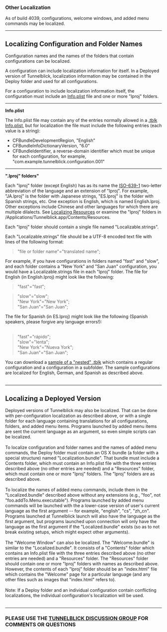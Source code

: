 ### Other Localization ###

As of build 4039, configurations, welcome windows, and added menu commands may be localized.




---


## Localizing Configuration and Folder Names ##

Configuration names and the names of the folders that contain configurations can be localized.

A configuration can include localization information for itself. In a Deployed version of Tunnelblick,  localization information may be contained in the Deploy folder and used for all configurations.

For a configuration to include localization information itself, the configuration must include an [Info.plist](cPkgs#Info.plist.md) file and one or more "lproj" folders.


---

**Info.plist**

The Info.plist file may contain any of the entries normally allowed in a [.tblk Info.plist](cPkgs#Info.plist.md), but for localization the file must include the following entries (each value is a string):
  * CFBundleDevelopmentRegion, "English"
  * CFBundleInfoDictionaryVersion, "6.0"
  * CFBundleIdentifier, a reverse-domain identifier which must be unique for each configuration, for example, "com.example.tunnelblick.configuration.001"


---

**".lproj" folders"**

Each "lproj" folder (except English) has as its name the [ISO-639-1](http://www.loc.gov/standards/iso639-2/php/code_list.php) two-letter abbreviation of the language and an extension of "lproj". For example, "JA.lproj" is the folder with Japanese strings, "ES.lproj" is the folder with Spanish strings, etc. One exception is English, which is named English.lproj. Other exceptions include Chinese and other languages for which there are multiple dilalects. See [Localizing Resources](http://commons.oreilly.com/wiki/index.php/Learning_Cocoa_with_Objective-C/Miscellaneous_Topics/Localization#Localizing_Resources) or examine the "lproj" folders in /Applications/Tunnelblick.app/Contents/Resources.

Each "lproj" folder should contain a single file named "Localizable.strings".

Each "Localizable.strings" file should be a UTF-8 encoded text file with lines of the following format:

> "file or folder name"="translated name";

For example, if you have configurations in folders named "fast" and "slow", and each folder contains a "New York" and "San Juan" configuration, you would have a Localizable.strings file in each "lproj" folder. The file for English (in English.lproj) might look like the following:

> "fast"="fast";<br>
<blockquote>"slow"="slow";<br>
"New York"="New York";<br>
"San Juan"="San Juan";<br></blockquote>

The file for Spanish (in ES.lproj) might look like the following (Spanish speakers, please forgive any language errors!):<br>
<br>
<blockquote>"fast"="rápido";<br>
"slow"="lenta";<br>
"New York"="Nueva York";<br>
"San Juan"="San Juan";<br></blockquote>

You can download a <a href='http://sourceforge.net/projects/tunnelblick/files/All%20files/Misc/LocalizationWithSubfolderExample.tblk.zip/download'>sample of a "nested" .tblk</a> which contains a regular configuration and a configuration in a subfolder. The sample configurations are localized for English, German, and Spanish as described above.<br>
<br>
<hr />
<h2>Localizing a Deployed Version</h2>

Deployed versions of Tunnelblick may also be localized. That can be done with per-configuration localization as described above, or with a single folder for each language containing translations for all configurations, folders, and added menu items. Programs launched by added menu items are sent the current language as an argument, so even simple scripts can be localized.<br>
<br>
To localize configuration and folder names and the names of added menu commands, the Deploy folder must contain an OS X bundle (a folder with a special structure) named "Localization.bundle". That bundle must include a Contents folder, which must contain an Info.plist file with the three entries described above (no other entries are needed) and a "Resources" folder, which must contain one or more "lproj" folders. The "lproj" folders are as described above.<br>
<br>
To localize the names of added menu commands, include them in the "Localized.bundle" described above without any extensions (e.g., "foo", not "foo.addTo.Menu.executable"). Programs launched by added menu commands will be launched with the a lower-case version of user's current language as the first argument -- for example, "english", "cs", "zh_cn". Programs launched at Tunnelblick launch will also have the language as the first argument, but programs launched upon connection will only have the language as the first argument if the "Localized.bundle" exists (so as to not break existing setups, which might expect other arguments).<br>
<br>
The "Welcome Window" can also be localized. The "Welcome.bundle" is similar to the "Localized.bundle". It consists of a "Contents" folder which contains an Info.plist file with the three entries described above (no other entries are needed) and a "Resources" folder. The "Resources" folder should contain one or more "lproj" folders with names as described above. However, the contents of each "lproj" folder should be an "index.html" file which contains the "Welcome" page for a particular language (and any other files such as images that "index.html" refers to).<br>
<br>
Note: If a Deploy folder and an individual configuration contain conflicting localizations, the individual configuration's localization will be used.<br>
<br>
<hr />

<h3>PLEASE USE THE <a href='https://groups.google.com/forum/#!forum/tunnelblick-discuss'>TUNNELBLICK DISCUSSION GROUP</a> FOR COMMENTS OR QUESTIONS